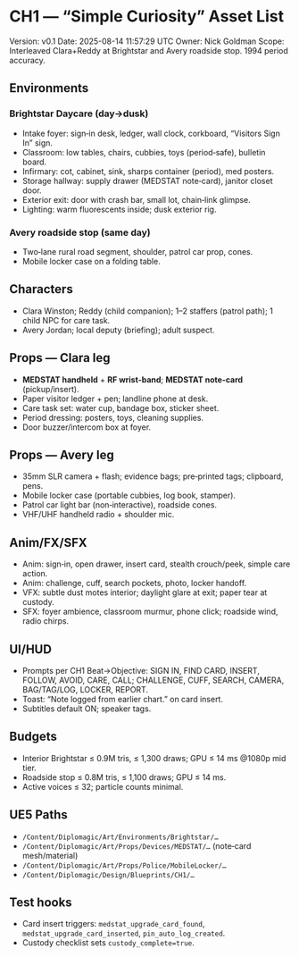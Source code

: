 # CH1 — “Simple Curiosity” Asset List
Version: v0.1
Date: 2025-08-14 11:57:29 UTC
Owner: Nick Goldman
Scope: Interleaved Clara+Reddy at Brightstar and Avery roadside stop. 1994 period accuracy.

## Environments
### Brightstar Daycare (day→dusk)
- Intake foyer: sign‑in desk, ledger, wall clock, corkboard, “Visitors Sign In” sign.
- Classroom: low tables, chairs, cubbies, toys (period‑safe), bulletin board.
- Infirmary: cot, cabinet, sink, sharps container (period), med posters.
- Storage hallway: supply drawer (MEDSTAT note‑card), janitor closet door.
- Exterior exit: door with crash bar, small lot, chain‑link glimpse.
- Lighting: warm fluorescents inside; dusk exterior rig.

### Avery roadside stop (same day)
- Two‑lane rural road segment, shoulder, patrol car prop, cones.
- Mobile locker case on a folding table.

## Characters
- Clara Winston; Reddy (child companion); 1–2 staffers (patrol path); 1 child NPC for care task.
- Avery Jordan; local deputy (briefing); adult suspect.

## Props — Clara leg
- **MEDSTAT handheld** + **RF wrist‑band**; **MEDSTAT note‑card** (pickup/insert).
- Paper visitor ledger + pen; landline phone at desk.
- Care task set: water cup, bandage box, sticker sheet.
- Period dressing: posters, toys, cleaning supplies.
- Door buzzer/intercom box at foyer.

## Props — Avery leg
- 35mm SLR camera + flash; evidence bags; pre‑printed tags; clipboard, pens.
- Mobile locker case (portable cubbies, log book, stamper).
- Patrol car light bar (non‑interactive), roadside cones.
- VHF/UHF handheld radio + shoulder mic.

## Anim/FX/SFX
- Anim: sign‑in, open drawer, insert card, stealth crouch/peek, simple care action.
- Anim: challenge, cuff, search pockets, photo, locker handoff.
- VFX: subtle dust motes interior; daylight glare at exit; paper tear at custody.
- SFX: foyer ambience, classroom murmur, phone click; roadside wind, radio chirps.

## UI/HUD
- Prompts per CH1 Beat→Objective: SIGN IN, FIND CARD, INSERT, FOLLOW, AVOID, CARE, CALL; CHALLENGE, CUFF, SEARCH, CAMERA, BAG/TAG/LOG, LOCKER, REPORT.
- Toast: “Note logged from earlier chart.” on card insert.
- Subtitles default ON; speaker tags.

## Budgets
- Interior Brightstar ≤ 0.9M tris, ≤ 1,300 draws; GPU ≤ 14 ms @1080p mid tier.
- Roadside stop ≤ 0.8M tris, ≤ 1,100 draws; GPU ≤ 14 ms.
- Active voices ≤ 32; particle counts minimal.

## UE5 Paths
- `/Content/Diplomagic/Art/Environments/Brightstar/…`
- `/Content/Diplomagic/Art/Props/Devices/MEDSTAT/…` (note‑card mesh/material)
- `/Content/Diplomagic/Art/Props/Police/MobileLocker/…`
- `/Content/Diplomagic/Design/Blueprints/CH1/…`

## Test hooks
- Card insert triggers: `medstat_upgrade_card_found`, `medstat_upgrade_card_inserted`, `pin_auto_log_created`.
- Custody checklist sets `custody_complete=true`.

